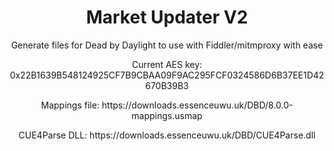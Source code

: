 <div align="center">
  <h1>Market Updater V2</h1>

  <p>Generate files for Dead by Daylight to use with Fiddler/mitmproxy with ease</p>
  <p>Current AES key: 0x22B1639B548124925CF7B9CBAA09F9AC295FCF0324586D6B37EE1D42670B39B3</p>
  <p>Mappings file: https://downloads.essenceuwu.uk/DBD/8.0.0-mappings.usmap</p>
  <p>CUE4Parse DLL: https://downloads.essenceuwu.uk/DBD/CUE4Parse.dll</p>
</div>
